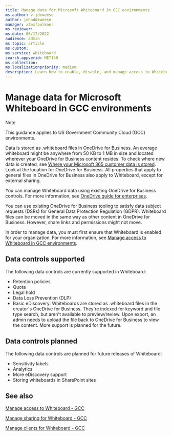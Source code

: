 ```yaml
---
title: Manage data for Microsoft Whiteboard in GCC environments
ms.author: v-jdeweese
author: johnddeweese
manager: alexfaulkner
ms.reviewer: 
ms.date: 06/17/2022
audience: admin
ms.topic: article
ms.custom: 
ms.service: whiteboard
search.appverid: MET150
ms.collection: 
ms.localizationpriority: medium
description: Learn how to enable, disable, and manage access to Whiteboard.
---
```


# Manage data for Microsoft Whiteboard in GCC environments

>[!NOTE]
> This guidance applies to US Government Community Cloud (GCC) environments.

Data is stored as .whiteboard files in OneDrive for Business. An average whiteboard might be anywhere from 50 KB to 1 MB in size and located wherever your OneDrive for Business content resides. To check where new data is created, see [Where your Microsoft 365 customer data is stored](/microsoft-365/enterprise/o365-data-locations). Look at the location for OneDrive for Business. All properties that apply to general files in OneDrive for Business also apply to Whiteboard, except for external sharing.

You can manage Whiteboard data using existing OneDrive for Business controls. For more information, see [OneDrive guide for enterprises](/onedrive/plan-onedrive-enterprise).

You can use existing OneDrive for Business tooling to satisfy data subject requests (DSRs) for General Data Protection Regulation (GDPR). Whiteboard files can be moved in the same way as other content in OneDrive for Business. However, share links and permissions might not move.

In order to manage data, you must first ensure that Whiteboard is enabled for your organization. For more information, see [Manage access to Whiteboard in GCC environments](manage-whiteboard-access-gcc.md).

## Data controls supported

The following data controls are currently supported in Whiteboard:

- Retention policies
- Quota
- Legal hold
- Data Loss Prevention (DLP)
- Basic eDiscovery: Whiteboards are stored as .whiteboard files in the creator's OneDrive for Business. They're indexed for keyword and file type search, but aren't available to preview/review. Upon export, an admin needs to upload the file back to OneDrive for Business to view the content. More support is planned for the future.

## Data controls planned

The following data controls are planned for future releases of Whiteboard:

- Sensitivity labels
- Analytics
- More eDiscovery support
- Storing whiteboards in SharePoint sites

## See also

[Manage access to Whiteboard - GCC](manage-whiteboard-access-gcc.md)

[Manage sharing for Whiteboard - GCC](manage-sharing-gcc.md)

[Manage clients for Whiteboard - GCC](manage-clients-gcc.md)
